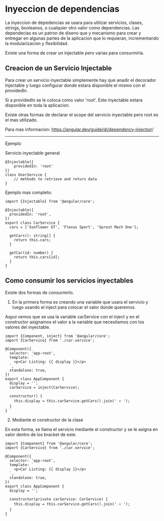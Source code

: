 # Inyeccion de dependencias

La inyeccion de depedencias se usara para utilizar servicios, clases, strings, booleanos, o cualquier otro valor como dependencias. Las dependecias es un patron de diseno que y mecanismo para crear y entregar en algunas partes de la aplicacion que lo requieran, incrementando la modularizacion y flexibilidad.

Existe una forma de crear un injectable pero varias para consurmirla.

## Creacion de un Servicio Injectable

Para crear un servicio inyectable simplemente hay que anadir el decorador Injectable y luego configurar donde estara disponible el mismo con el providedIn.

Si a providedIn se le coloca como valor 'root'. Este inyectable estara disponible en toda la aplicacion.

Existe otras formas de declarar el scope del servicio inyectable pero root es el mas utilizado.

Para mas informacion: https://angular.dev/guide/di/dependency-injection'

---

Ejemplo

Servicio inyectable general

```
@Injectable({
    providedIn: 'root'
})
class UserService {
    // methods to retrieve and return data
}
```

Ejemplo mas completo:

```
import {Injectable} from '@angular/core';

@Injectable({
  providedIn: 'root',
})
export class CarService {
  cars = ['Sunflower GT', 'Flexus Sport', 'Sprout Mach One'];

  getCars(): string[] {
    return this.cars;
  }

  getCar(id: number) {
    return this.cars[id];
  }
}
```

## Como consumir los servicios inyectables

Existe dos formas de consurmirlo.

1. En la primera forma es creando una variable que usara el servicio y luego usando el inject para colocar el valor donde queremos.

Aqyui vemos que se usa la variable carService con el inject y en el constructor asignamos el valor a la variable que necesitamos con los valores del inyectable.

```
import {Component, inject} from '@angular/core';
import {CarService} from './car.service';

@Component({
  selector: 'app-root',
  template: `
    <p>Car Listing: {{ display }}</p>
  `,
  standalone: true,
})
export class AppComponent {
  display = '';
  carService = inject(CarService);

  constructor() {
    this.display = this.carService.getCars().join(' ⭐️ ');
  }
}
```

2. Mediante el constructor de la clase

En esta forma, se llama el servicio mediante el constructor y se le asigna en valor dentro de los bracket de este.

```
import {Component} from '@angular/core';
import {CarService} from './car.service';

@Component({
  selector: 'app-root',
  template: `
    <p>Car Listing: {{ display }}</p>
  `,
  standalone: true,
})
export class AppComponent {
  display = '';

  constructor(private carService: CarService) {
    this.display = this.carService.getCars().join(' ⭐️ ');
  }
}

```
